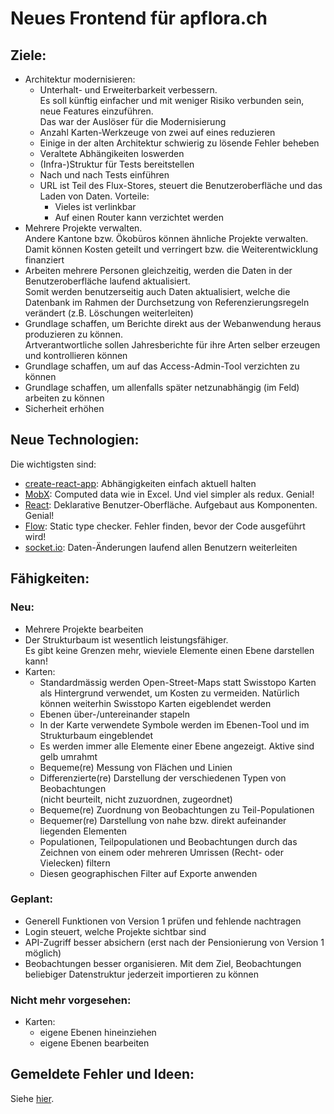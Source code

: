 # Neues Frontend für apflora.ch

## Ziele:

- Architektur modernisieren:
  - Unterhalt- und Erweiterbarkeit verbessern.<br/>
    Es soll künftig einfacher und mit weniger Risiko verbunden sein, neue Features einzuführen.<br/>
    Das war der Auslöser für die Modernisierung
  - Anzahl Karten-Werkzeuge von zwei auf eines reduzieren
  - Einige in der alten Architektur schwierig zu lösende Fehler beheben
  - Veraltete Abhängikeiten loswerden
  - (Infra-)Struktur für Tests bereitstellen
  - Nach und nach Tests einführen
  - URL ist Teil des Flux-Stores, steuert die Benutzeroberfläche und das Laden von Daten. Vorteile:
    - Vieles ist verlinkbar
    - Auf einen Router kann verzichtet werden
- Mehrere Projekte verwalten.<br/>
  Andere Kantone bzw. Ökobüros können ähnliche Projekte verwalten. Damit können Kosten geteilt und verringert bzw. die Weiterentwicklung finanziert
- Arbeiten mehrere Personen gleichzeitig, werden die Daten in der Benutzeroberfläche laufend aktualisiert.<br/>
  Somit werden benutzerseitig auch Daten aktualisiert, welche die Datenbank im Rahmen der Durchsetzung von Referenzierungsregeln verändert (z.B. Löschungen weiterleiten)
- Grundlage schaffen, um Berichte direkt aus der Webanwendung heraus produzieren zu können.<br/>
  Artverantwortliche sollen Jahresberichte für ihre Arten selber erzeugen und kontrollieren können
- Grundlage schaffen, um auf das Access-Admin-Tool verzichten zu können
- Grundlage schaffen, um allenfalls später netzunabhängig (im Feld) arbeiten zu können
- Sicherheit erhöhen

## Neue Technologien:

Die wichtigsten sind:

- [create-react-app](//github.com/facebookincubator/create-react-app): Abhängigkeiten einfach aktuell halten
- [MobX](//github.com/mobxjs/mobx): Computed data wie in Excel. Und viel simpler als redux. Genial!
- [React](//facebook.github.io/react): Deklarative Benutzer-Oberfläche. Aufgebaut aus Komponenten. Genial!
- [Flow](//flow.org): Static type checker. Fehler finden, bevor der Code ausgeführt wird!
- [socket.io](//socket.io/): Daten-Änderungen laufend allen Benutzern weiterleiten

## Fähigkeiten:

### Neu:

- Mehrere Projekte bearbeiten
- Der Strukturbaum ist wesentlich leistungsfähiger.<br />Es gibt keine Grenzen mehr, wieviele Elemente einen Ebene darstellen kann!
- Karten:
  - Standardmässig werden Open-Street-Maps statt Swisstopo Karten als Hintergrund verwendet, um Kosten zu vermeiden. Natürlich können weiterhin Swisstopo Karten eigeblendet werden
  - Ebenen über-/untereinander stapeln
  - In der Karte verwendete Symbole werden im Ebenen-Tool und im Strukturbaum eingeblendet
  - Es werden immer alle Elemente einer Ebene angezeigt. Aktive sind gelb umrahmt
  - Bequeme(re) Messung von Flächen und Linien
  - Differenzierte(re) Darstellung der verschiedenen Typen von Beobachtungen<br />(nicht beurteilt, nicht zuzuordnen, zugeordnet)
  - Bequeme(re) Zuordnung von Beobachtungen zu Teil-Populationen
  - Bequemer(re) Darstellung von nahe bzw. direkt aufeinander liegenden Elementen
  - Populationen, Teilpopulationen und Beobachtungen durch das Zeichnen von einem oder mehreren Umrissen (Recht- oder Vielecken) filtern
  - Diesen geographischen Filter auf Exporte anwenden

### Geplant:

- Generell Funktionen von Version 1 prüfen und fehlende nachtragen
- Login steuert, welche Projekte sichtbar sind
- API-Zugriff besser absichern (erst nach der Pensionierung von Version 1 möglich)
- Beobachtungen besser organisieren. Mit dem Ziel, Beobachtungen beliebiger Datenstruktur jederzeit importieren zu können

### Nicht mehr vorgesehen:

- Karten:
  - eigene Ebenen hineinziehen
  - eigene Ebenen bearbeiten

## Gemeldete Fehler und Ideen:

Siehe [hier](//github.com/barbalex/apf2/issues).
